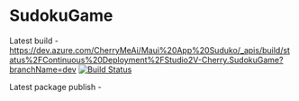 # SudokuGame

Latest build - https://dev.azure.com/CherryMeAi/Maui%20App%20Suduko/_apis/build/status%2FContinuous%20Deployment%2FStudio2V-Cherry.SudokuGame?branchName=dev [![Build Status](https://dev.azure.com/CherryMeAi/Maui%20App%20Suduko/_apis/build/status%2FContinuous%20Deployment%2FStudio2V-Cherry.SudokuGame?branchName=dev)](https://dev.azure.com/CherryMeAi/Maui%20App%20Suduko/_build/latest?definitionId=24&branchName=dev)

Latest package publish - 
